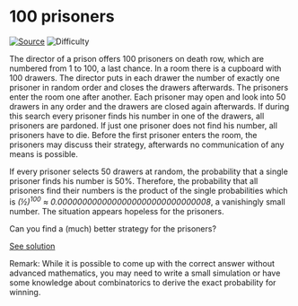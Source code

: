 # 100 prisoners

[![Source](https://img.shields.io/badge/Source-%E2%9C%93-green.svg)](https://en.wikipedia.org/wiki/100_prisoners_problem)
![Difficulty](https://img.shields.io/badge/Difficulty-hard-red.svg)

The director of a prison offers 100 prisoners on death row, which are numbered
from 1 to 100, a last chance. In a room there is a cupboard with 100 drawers.
The director puts in each drawer the number of exactly one prisoner in random
order and closes the drawers afterwards. The prisoners enter the room one after
another. Each prisoner may open and look into 50 drawers in any order and the
drawers are closed again afterwards. If during this search every prisoner finds
his number in one of the drawers, all prisoners are pardoned. If just one
prisoner does not find his number, all prisoners have to die. Before the first
prisoner enters the room, the prisoners may discuss their strategy, afterwards
no communication of any means is possible.


If every prisoner selects 50 drawers at random, the probability that a single
prisoner finds his number is 50%. Therefore, the probability that all prisoners
find their numbers is the product of the single probabilities which is
*(½)<sup>100</sup> ≈ 0.0000000000000000000000000000008*, a vanishingly small
number. The situation appears hopeless for the prisoners.

Can you find a (much) better strategy for the prisoners?

[See solution](solution.md)

Remark: While it is possible to come up with the correct answer without
advanced mathematics, you may need to write a small simulation or have
some knowledge about combinatorics to derive the exact probability for
winning.

